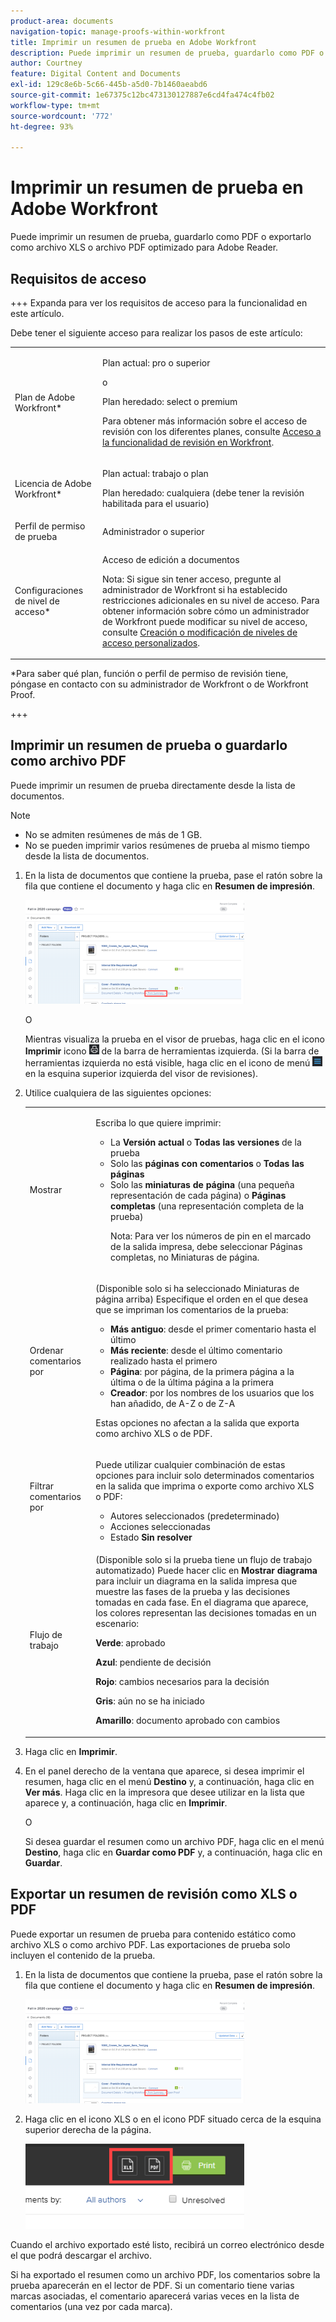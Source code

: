 ```yaml
---
product-area: documents
navigation-topic: manage-proofs-within-workfront
title: Imprimir un resumen de prueba en Adobe Workfront
description: Puede imprimir un resumen de prueba, guardarlo como PDF o exportarlo como archivo XLS o archivo PDF optimizado para Adobe Reader.
author: Courtney
feature: Digital Content and Documents
exl-id: 129c8e6b-5c66-445b-a5d0-7b1460aeabd6
source-git-commit: 1e67375c12bc473130127887e6cd4fa474c4fb02
workflow-type: tm+mt
source-wordcount: '772'
ht-degree: 93%

---
```


# Imprimir un resumen de prueba en Adobe Workfront

Puede imprimir un resumen de prueba, guardarlo como PDF o exportarlo como archivo XLS o archivo PDF optimizado para Adobe Reader.

## Requisitos de acceso

+++ Expanda para ver los requisitos de acceso para la funcionalidad en este artículo.

Debe tener el siguiente acceso para realizar los pasos de este artículo:

<table style="table-layout:auto"> 
 <col> 
 <col> 
 <tbody> 
  <tr> 
   <td role="rowheader">Plan de Adobe Workfront*</td> 
   <td> <p>Plan actual: pro o superior</p> <p>o</p> <p>Plan heredado: select o premium</p> <p>Para obtener más información sobre el acceso de revisión con los diferentes planes, consulte <a href="/help/quicksilver/administration-and-setup/manage-workfront/configure-proofing/access-to-proofing-functionality.md" class="MCXref xref">Acceso a la funcionalidad de revisión en Workfront</a>.</p> </td> 
  </tr> 
  <tr> 
   <td role="rowheader">Licencia de Adobe Workfront*</td> 
   <td> <p>Plan actual: trabajo o plan</p> <p>Plan heredado: cualquiera (debe tener la revisión habilitada para el usuario)</p> </td> 
  </tr> 
  <tr> 
   <td role="rowheader">Perfil de permiso de prueba </td> 
   <td>Administrador o superior</td> 
  </tr> 
  <tr> 
   <td role="rowheader">Configuraciones de nivel de acceso*</td> 
   <td> <p>Acceso de edición a documentos</p> <p>Nota: Si sigue sin tener acceso, pregunte al administrador de Workfront si ha establecido restricciones adicionales en su nivel de acceso. Para obtener información sobre cómo un administrador de Workfront puede modificar su nivel de acceso, consulte <a href="../../../administration-and-setup/add-users/configure-and-grant-access/create-modify-access-levels.md" class="MCXref xref">Creación o modificación de niveles de acceso personalizados</a>.</p> </td> 
  </tr> 
 </tbody> 
</table>

&#42;Para saber qué plan, función o perfil de permiso de revisión tiene, póngase en contacto con su administrador de Workfront o de Workfront Proof.

+++

## Imprimir un resumen de prueba o guardarlo como archivo PDF

Puede imprimir un resumen de prueba directamente desde la lista de documentos.

>[!NOTE]
>
>* No se admiten resúmenes de más de 1 GB.
>* No se pueden imprimir varios resúmenes de prueba al mismo tiempo desde la lista de documentos.

1. En la lista de documentos que contiene la prueba, pase el ratón sobre la fila que contiene el documento y haga clic en **Resumen de impresión**.

   ![proof_printsummary.png](assets/proof-printsummary-350x166.png)

   O

   Mientras visualiza la prueba en el visor de pruebas, haga clic en el icono **Imprimir** icono ![Imprimir icono](assets/print-icon-in-pv.png) de la barra de herramientas izquierda. (Si la barra de herramientas izquierda no está visible, haga clic en el icono de menú ![Icono de menú](assets/menu-icon-in-pv.png) en la esquina superior izquierda del visor de revisiones).

1. Utilice cualquiera de las siguientes opciones:

   <table style="table-layout:auto"> 
    <col> 
    <col> 
    <tbody> 
     <tr> 
      <td role="rowheader">Mostrar</td> 
      <td> <p>Escriba lo que quiere imprimir:</p> 
       <ul> 
        <li>La <strong>Versión actual</strong> o <strong>Todas las versiones</strong> de la prueba</li> 
        <li>Solo las <strong>páginas con comentarios</strong> o <strong>Todas las páginas</strong></li> 
        <li>Solo las <strong>miniaturas de página</strong> (una pequeña representación de cada página) o <strong>Páginas completas</strong> (una representación completa de la prueba)<br></li> 
        <p>Nota: Para ver los números de pin en el marcado de la salida impresa, debe seleccionar Páginas completas, no Miniaturas de página. </p> 
       </ul> </td> 
     </tr> 
     <tr> 
      <td role="rowheader">Ordenar comentarios por</td> 
      <td> <p>(Disponible solo si ha seleccionado Miniaturas de página arriba) Especifique el orden en el que desea que se impriman los comentarios de la prueba:</p> 
       <ul> 
        <li><strong>Más antiguo</strong>: desde el primer comentario hasta el último</li> 
        <li><strong>Más reciente</strong>: desde el último comentario realizado hasta el primero</li> 
        <li><strong>Página</strong>: por página, de la primera página a la última o de la última página a la primera</li> 
        <li><strong>Creador</strong>: por los nombres de los usuarios que los han añadido, de A-Z o de Z-A</li> 
       </ul> <p>Estas opciones no afectan a la salida que exporta como archivo XLS o de PDF.</p> </td> 
     </tr> 
     <tr> 
      <td role="rowheader">Filtrar comentarios por</td> 
      <td> <p>Puede utilizar cualquier combinación de estas opciones para incluir solo determinados comentarios en la salida que imprima o exporte como archivo XLS o PDF:</p> 
       <ul> 
        <li>Autores seleccionados (predeterminado)</li> 
        <li>Acciones seleccionadas</li> 
        <li>Estado <strong>Sin resolver</strong></li> 
       </ul> </td> 
     </tr> 
     <tr> 
      <td role="rowheader">Flujo de trabajo</td> 
      <td> <p>(Disponible solo si la prueba tiene un flujo de trabajo automatizado) Puede hacer clic en <strong>Mostrar diagrama</strong> para incluir un diagrama en la salida impresa que muestre las fases de la prueba y las decisiones tomadas en cada fase. En el diagrama que aparece, los colores representan las decisiones tomadas en un escenario:</p> <p><strong>Verde</strong>: aprobado</p> <p><strong>Azul</strong>: pendiente de decisión</p> <p><strong>Rojo</strong>: cambios necesarios para la decisión</p> <p><strong>Gris</strong>: aún no se ha iniciado</p> <p><strong>Amarillo</strong>: documento aprobado con cambios</p> </td> 
     </tr> 
    </tbody> 
   </table>

1. Haga clic en **Imprimir**.
1. En el panel derecho de la ventana que aparece, si desea imprimir el resumen, haga clic en el menú **Destino** y, a continuación, haga clic en **Ver más**. Haga clic en la impresora que desee utilizar en la lista que aparece y, a continuación, haga clic en **Imprimir**.

   O

   Si desea guardar el resumen como un archivo PDF, haga clic en el menú **Destino**, haga clic en **Guardar como PDF** y, a continuación, haga clic en **Guardar**.

## Exportar un resumen de revisión como XLS o PDF

Puede exportar un resumen de prueba para contenido estático como archivo XLS o como archivo PDF. Las exportaciones de prueba solo incluyen el contenido de la prueba.

1. En la lista de documentos que contiene la prueba, pase el ratón sobre la fila que contiene el documento y haga clic en **Resumen de impresión**.

   ![proof_printsummary.png](assets/proof-printsummary-350x166.png)

1. Haga clic en el icono XLS o en el icono PDF situado cerca de la esquina superior derecha de la página.

   ![Icono de XLS PDF](assets/xls-pdf-icons-350x136.png)

Cuando el archivo exportado esté listo, recibirá un correo electrónico desde el que podrá descargar el archivo.

Si ha exportado el resumen como un archivo PDF, los comentarios sobre la prueba aparecerán en el lector de PDF. Si un comentario tiene varias marcas asociadas, el comentario aparecerá varias veces en la lista de comentarios (una vez por cada marca).
